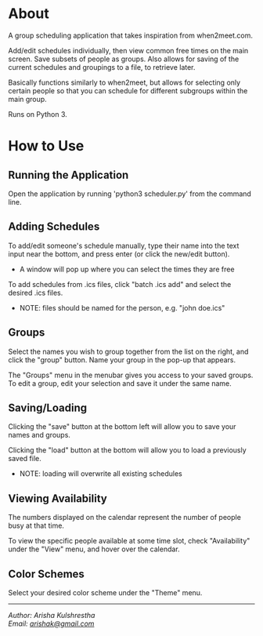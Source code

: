 # About
A group scheduling application that takes inspiration from when2meet.com.

Add/edit schedules individually, then view common free times on the main screen. Save subsets of people as groups. Also allows for saving of the current schedules and groupings to a file, to retrieve later.

Basically functions similarly to when2meet, but allows for selecting only certain people so that you can schedule for different subgroups within the main group.

Runs on Python 3.

# How to Use
## Running the Application
Open the application by running 'python3 scheduler.py' from the command line.

## Adding Schedules
To add/edit someone's schedule manually, type their name into the text input near the bottom, and press enter (or click the new/edit button).

  * A window will pop up where you can select the times they are free

To add schedules from .ics files, click "batch .ics add" and select the desired .ics files.

  * NOTE: files should be named for the person, e.g. "john doe.ics"

## Groups
Select the names you wish to group together from the list on the right, and click the "group" button. Name your group in the pop-up that appears. 

The "Groups" menu in the menubar gives you access to your saved groups.
To edit a group, edit your selection and save it under the same name.

## Saving/Loading
Clicking the "save" button at the bottom left will allow you to save your names and groups.

Clicking the "load" button at the bottom will allow you to load a previously saved file.

  * NOTE: loading will overwrite all existing schedules

## Viewing Availability
The numbers displayed on the calendar represent the number of people busy at that time.

To view the specific people available at some time slot, check "Availability" under the "View" menu, and hover over the calendar.

## Color Schemes
Select your desired color scheme under the "Theme" menu.

---

*Author: Arisha Kulshrestha  
Email: arishak@gmail.com*
